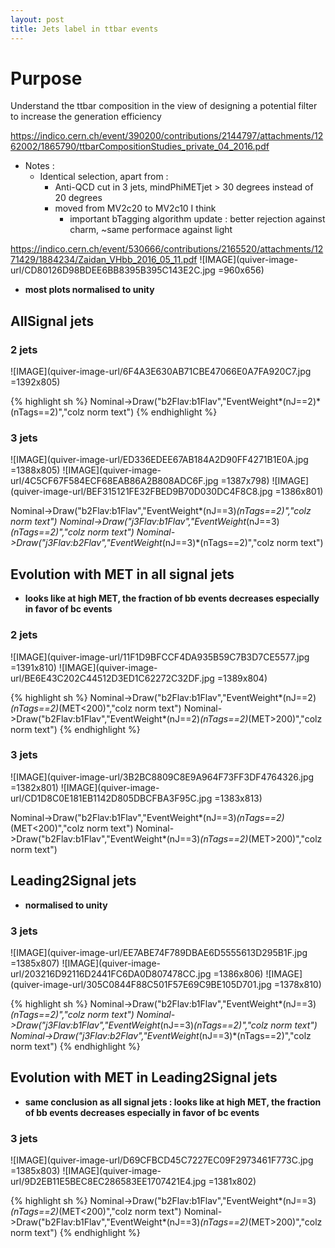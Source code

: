 ```yaml
---
layout: post
title: Jets label in ttbar events
---
```


# Purpose

Understand the ttbar composition in the view of designing a potential filter to increase the generation efficiency

https://indico.cern.ch/event/390200/contributions/2144797/attachments/1262002/1865790/ttbarCompositionStudies_private_04_2016.pdf

* Notes :
  * Identical selection, apart from :
    * Anti-QCD cut in 3 jets, mindPhiMETjet > 30 degrees instead of 20 degrees
    * moved from MV2c20 to MV2c10 I think
      * important bTagging algorithm update : better rejection against charm, ~same performace against light

https://indico.cern.ch/event/530666/contributions/2165520/attachments/1271429/1884234/Zaidan_VHbb_2016_05_11.pdf
![IMAGE](quiver-image-url/CD80126D98BDEE6BB8395B395C143E2C.jpg =960x656)

* **most plots normalised to unity**

## AllSignal jets

### 2 jets
![IMAGE](quiver-image-url/6F4A3E630AB71CBE47066E0A7FA920C7.jpg =1392x805)

{% highlight sh %}
Nominal->Draw("b2Flav:b1Flav","EventWeight*(nJ==2)*(nTags==2)","colz norm text")
{% endhighlight %}

### 3 jets
![IMAGE](quiver-image-url/ED336EDEE67AB184A2D90FF4271B1E0A.jpg =1388x805)
![IMAGE](quiver-image-url/4C5CF67F584ECF68EAB86A2B808ADC6F.jpg =1387x798)
![IMAGE](quiver-image-url/BEF315121FE32FBED9B70D030DC4F8C8.jpg =1386x801)

Nominal->Draw("b2Flav:b1Flav","EventWeight*(nJ==3)*(nTags==2)","colz norm text")
Nominal->Draw("j3Flav:b1Flav","EventWeight*(nJ==3)*(nTags==2)","colz norm text")
Nominal->Draw("j3Flav:b2Flav","EventWeight*(nJ==3)*(nTags==2)","colz norm text")

## Evolution with MET in all signal jets

* **looks like at high MET, the fraction of bb events decreases especially in favor of bc events**

### 2 jets
![IMAGE](quiver-image-url/11F1D9BFCCF4DA935B59C7B3D7CE5577.jpg =1391x810)
![IMAGE](quiver-image-url/BE6E43C202C44512D3ED1C62272C32DF.jpg =1389x804)

{% highlight sh %}
Nominal->Draw("b2Flav:b1Flav","EventWeight*(nJ==2)*(nTags==2)*(MET<200)","colz norm text")
Nominal->Draw("b2Flav:b1Flav","EventWeight*(nJ==2)*(nTags==2)*(MET>200)","colz norm text")
{% endhighlight %}

### 3 jets
![IMAGE](quiver-image-url/3B2BC8809C8E9A964F73FF3DF4764326.jpg =1382x801)
![IMAGE](quiver-image-url/CD1D8C0E181EB1142D805DBCFBA3F95C.jpg =1383x813)

Nominal->Draw("b2Flav:b1Flav","EventWeight*(nJ==3)*(nTags==2)*(MET<200)","colz norm text")
Nominal->Draw("b2Flav:b1Flav","EventWeight*(nJ==3)*(nTags==2)*(MET>200)","colz norm text")

## Leading2Signal jets

* **normalised to unity**

### 3 jets
![IMAGE](quiver-image-url/EE7ABE74F789DBAE6D5555613D295B1F.jpg =1385x807)
![IMAGE](quiver-image-url/203216D92116D2441FC6DA0D807478CC.jpg =1386x806)
![IMAGE](quiver-image-url/305C0844F88C501F57E69C9BE105D701.jpg =1378x810)

{% highlight sh %}
Nominal->Draw("b2Flav:b1Flav","EventWeight*(nJ==3)*(nTags==2)","colz norm text")
Nominal->Draw("j3Flav:b1Flav","EventWeight*(nJ==3)*(nTags==2)","colz norm text")
Nominal->Draw("j3Flav:b2Flav","EventWeight*(nJ==3)*(nTags==2)","colz norm text")
{% endhighlight %}

## Evolution with MET in Leading2Signal jets

* **same conclusion as all signal jets : looks like at high MET, the fraction of bb events decreases especially in favor of bc events**

### 3 jets
![IMAGE](quiver-image-url/D69CFBCD45C7227EC09F2973461F773C.jpg =1385x803)
![IMAGE](quiver-image-url/9D2EB11E5BEC8EC286583EE1707421E4.jpg =1381x802)

{% highlight sh %}
Nominal->Draw("b2Flav:b1Flav","EventWeight*(nJ==3)*(nTags==2)*(MET<200)","colz norm text")
Nominal->Draw("b2Flav:b1Flav","EventWeight*(nJ==3)*(nTags==2)*(MET>200)","colz norm text")
{% endhighlight %}


